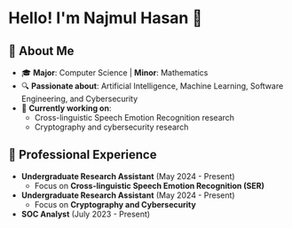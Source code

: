 # Hello! I'm Najmul Hasan 👋

## 🚀 About Me
- 🎓 **Major**: Computer Science | **Minor**: Mathematics
- 🔍 **Passionate about**: Artificial Intelligence, Machine Learning, Software Engineering, and Cybersecurity
- 🌱 **Currently working on**: 
  - Cross-linguistic Speech Emotion Recognition research
  - Cryptography and cybersecurity research

## 💼 Professional Experience
- **Undergraduate Research Assistant** (May 2024 - Present)
  - Focus on **Cross-linguistic Speech Emotion Recognition (SER)**
- **Undergraduate Research Assistant** (May 2024 - Present)
  - Focus on **Cryptography and Cybersecurity**
- **SOC Analyst** (July 2023 - Present)
 

